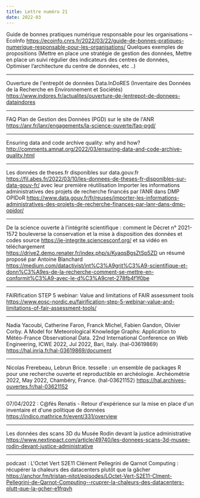 ```yaml
---
title: Lettre numéro 21
date: 2022-03
---
```


Guide de bonnes pratiques numérique responsable pour les organisations – EcoInfo
<https://ecoinfo.cnrs.fr/2022/03/22/guide-de-bonnes-pratiques-numerique-responsable-pour-les-organisations/>
Quelques exemples de propositions (Mettre en place une stratégie de gestion des données, Mettre en place un suivi régulier des indicateurs
des centres de données, Optimiser l’architecture du centre de données, etc ..)

--------------------

Ouverture de l'entrepôt de données Data.InDoRES (Inventaire des Données de la Recherche en Environnement et Sociétés)
<https://www.indores.fr/actualites/ouverture-de-lentrepot-de-donnees-dataindores>

--------------------

FAQ Plan de Gestion des Données (PGD) sur le site de l'ANR
<https://anr.fr/lanr/engagements/la-science-ouverte/faq-pgd/>

--------------------

Ensuring data and code archive quality: why and how?
<http://comments.amnat.org/2022/03/ensuring-data-and-code-archive-quality.html>

--------------------

Les données de theses.fr disponibles sur data.gouv.fr
<https://fil.abes.fr/2022/03/10/les-donnees-de-theses-fr-disponibles-sur-data-gouv-fr/>
avec leur première réutilisation
Importer les informations administratives des projets de recherche financés par l’ANR dans DMP OPIDoR
<https://www.data.gouv.fr/fr/reuses/importer-les-informations-administratives-des-projets-de-recherche-finances-par-lanr-dans-dmp-opidor/>

--------------------

De la science ouverte à l'intégrité scientifique : comment le Décret n° 2021-1572 bouleverse la conservation et la mise à disposition des données et codes source
<https://je-integrite.sciencesconf.org/> et sa vidéo en téléchargement <https://drive2.demo.renater.fr/index.php/s/KyaqsBgsZtSp5ZD>
un résumé proposé par Antoine Blanchard
<https://medium.com/datactivist/int%C3%A9grit%C3%A9-scientifique-et-donn%C3%A9es-de-la-recherche-comment-se-mettre-en-conformit%C3%A9-avec-le-d%C3%A9cret-278fb4f1f0be>

--------------------

FAIRification STEP 5 webinar: Value and limitations of FAIR assessment tools
<https://www.eosc-nordic.eu/fairification-step-5-webinar-value-and-limitations-of-fair-assessment-tools/>

--------------------

Nadia Yacoubi, Catherine Faron, Franck Michel, Fabien Gandon, Olivier Corby. A Model for Meteorological Knowledge Graphs: Application to Météo-France Observational Data. 22nd International Conference on Web Engineering, ICWE 2022, Jul 2022, Bari, Italy. ⟨hal-03619869⟩
<https://hal.inria.fr/hal-03619869/document>

--------------------

Nicolas Frerebeau, Lebrun Brice. tesselle : un ensemble de packages R pour une recherche ouverte et reproductible en archéologie. Archéométrie 2022, May 2022, Chambéry, France. ⟨hal-03621152⟩
<https://hal.archives-ouvertes.fr/hal-03621152>

--------------------

07/04/2022 : C@fés Renatis - Retour d'expérience sur la mise en place d'un inventaire et d'une politique de données
<https://indico.mathrice.fr/event/331/overview>

--------------------

Les données des scans 3D du Musée Rodin devant la justice administrative
<https://www.nextinpact.com/article/49740/les-donnees-scans-3d-musee-rodin-devant-justice-administrative>

--------------------

podcast : L'Octet Vert S2E11 Clément Pellegrini de Qarnot Computing : récupérer la chaleurs des datacenters plutôt que la gâcher
<https://anchor.fm/tristan-nitot/episodes/LOctet-Vert-S2E11-Clment-Pellegrini-de-Qarnot-Computing--rcuprer-la-chaleurs-des-datacenters-plutt-que-la-gcher-e1frqvh>



